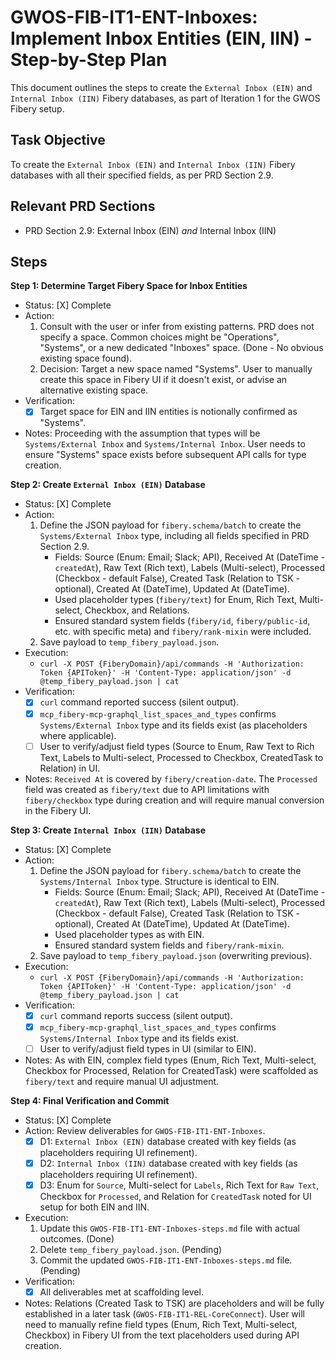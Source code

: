 # GWOS-FIB-IT1-ENT-Inboxes: Implement Inbox Entities (EIN, IIN) - Step-by-Step Plan

This document outlines the steps to create the `External Inbox (EIN)` and `Internal Inbox (IIN)` Fibery databases, as part of Iteration 1 for the GWOS Fibery setup.

## Task Objective
To create the `External Inbox (EIN)` and `Internal Inbox (IIN)` Fibery databases with all their specified fields, as per PRD Section 2.9.

## Relevant PRD Sections
-   PRD Section 2.9: External Inbox (EIN) *and* Internal Inbox (IIN)

## Steps

**Step 1: Determine Target Fibery Space for Inbox Entities**
- Status: [X] Complete
- Action:
    1.  Consult with the user or infer from existing patterns. PRD does not specify a space. Common choices might be "Operations", "Systems", or a new dedicated "Inboxes" space. (Done - No obvious existing space found).
    2.  Decision: Target a new space named "Systems". User to manually create this space in Fibery UI if it doesn't exist, or advise an alternative existing space.
- Verification:
    - [X] Target space for EIN and IIN entities is notionally confirmed as "Systems".
- Notes: Proceeding with the assumption that types will be `Systems/External Inbox` and `Systems/Internal Inbox`. User needs to ensure "Systems" space exists before subsequent API calls for type creation.

**Step 2: Create `External Inbox (EIN)` Database**
- Status: [X] Complete
- Action:
    1.  Define the JSON payload for `fibery.schema/batch` to create the `Systems/External Inbox` type, including all fields specified in PRD Section 2.9.
        *   Fields: Source (Enum: Email; Slack; API), Received At (DateTime - `createdAt`), Raw Text (Rich text), Labels (Multi-select), Processed (Checkbox - default False), Created Task (Relation to TSK - optional), Created At (DateTime), Updated At (DateTime).
        *   Used placeholder types (`fibery/text`) for Enum, Rich Text, Multi-select, Checkbox, and Relations.
        *   Ensured standard system fields (`fibery/id`, `fibery/public-id`, etc. with specific meta) and `fibery/rank-mixin` were included.
    2.  Save payload to `temp_fibery_payload.json`.
- Execution:
    - `curl -X POST {FiberyDomain}/api/commands -H 'Authorization: Token {APIToken}' -H 'Content-Type: application/json' -d @temp_fibery_payload.json | cat`
- Verification:
    - [X] `curl` command reported success (silent output).
    - [X] `mcp_fibery-mcp-graphql_list_spaces_and_types` confirms `Systems/External Inbox` type and its fields exist (as placeholders where applicable).
    - [ ] User to verify/adjust field types (Source to Enum, Raw Text to Rich Text, Labels to Multi-select, Processed to Checkbox, CreatedTask to Relation) in UI.
- Notes: `Received At` is covered by `fibery/creation-date`. The `Processed` field was created as `fibery/text` due to API limitations with `fibery/checkbox` type during creation and will require manual conversion in the Fibery UI.

**Step 3: Create `Internal Inbox (IIN)` Database**
- Status: [X] Complete
- Action:
    1.  Define the JSON payload for `fibery.schema/batch` to create the `Systems/Internal Inbox` type. Structure is identical to EIN.
        *   Fields: Source (Enum: Email; Slack; API), Received At (DateTime - `createdAt`), Raw Text (Rich text), Labels (Multi-select), Processed (Checkbox - default False), Created Task (Relation to TSK - optional), Created At (DateTime), Updated At (DateTime).
        *   Used placeholder types as with EIN.
        *   Ensured standard system fields and `fibery/rank-mixin`.
    2.  Save payload to `temp_fibery_payload.json` (overwriting previous).
- Execution:
    - `curl -X POST {FiberyDomain}/api/commands -H 'Authorization: Token {APIToken}' -H 'Content-Type: application/json' -d @temp_fibery_payload.json | cat`
- Verification:
    - [X] `curl` command reports success (silent output).
    - [X] `mcp_fibery-mcp-graphql_list_spaces_and_types` confirms `Systems/Internal Inbox` type and its fields exist.
    - [ ] User to verify/adjust field types in UI (similar to EIN).
- Notes: As with EIN, complex field types (Enum, Rich Text, Multi-select, Checkbox for Processed, Relation for CreatedTask) were scaffolded as `fibery/text` and require manual UI adjustment.

**Step 4: Final Verification and Commit**
- Status: [X] Complete
- Action: Review deliverables for `GWOS-FIB-IT1-ENT-Inboxes`.
    *   [X] D1: `External Inbox (EIN)` database created with key fields (as placeholders requiring UI refinement).
    *   [X] D2: `Internal Inbox (IIN)` database created with key fields (as placeholders requiring UI refinement).
    *   [X] D3: Enum for `Source`, Multi-select for `Labels`, Rich Text for `Raw Text`, Checkbox for `Processed`, and Relation for `CreatedTask` noted for UI setup for both EIN and IIN.
- Execution:
    1.  Update this `GWOS-FIB-IT1-ENT-Inboxes-steps.md` file with actual outcomes. (Done)
    2.  Delete `temp_fibery_payload.json`. (Pending)
    3.  Commit the updated `GWOS-FIB-IT1-ENT-Inboxes-steps.md` file. (Pending)
- Verification:
    - [X] All deliverables met at scaffolding level.
- Notes: Relations (Created Task to TSK) are placeholders and will be fully established in a later task (`GWOS-FIB-IT1-REL-CoreConnect`). User will need to manually refine field types (Enum, Rich Text, Multi-select, Checkbox) in Fibery UI from the text placeholders used during API creation. 